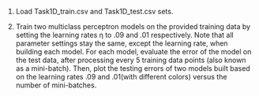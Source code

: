 1. Load Task1D_train.csv and Task1D_test.csv sets.

2. Train two multiclass perceptron models on the provided training data by setting the learning rates η to .09 and .01 respectively. Note that all parameter settings stay the same, except the learning rate, when building each model.
For each model, evaluate the error of the model on the test data, after processing every 5 training data points (also known as a mini-batch). Then, plot the testing errors of two models built based on the learning rates .09 and .01(with different colors) versus the number of mini-batches.
